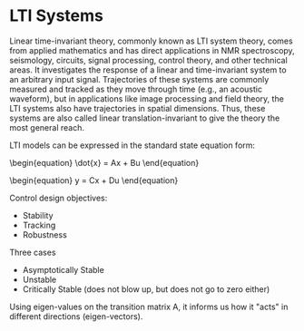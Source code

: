 # LTI Systems

Linear time-invariant theory, commonly known as LTI system theory, comes from
applied mathematics and has direct applications in NMR spectroscopy,
seismology, circuits, signal processing, control theory, and other technical
areas. It investigates the response of a linear and time-invariant system to an
arbitrary input signal. Trajectories of these systems are commonly measured and
tracked as they move through time (e.g., an acoustic waveform), but in
applications like image processing and field theory, the LTI systems also have
trajectories in spatial dimensions. Thus, these systems are also called linear
translation-invariant to give the theory the most general reach.

LTI models can be expressed in the standard state equation form:

\begin{equation}
    \dot{x} = Ax + Bu
\end{equation}

\begin{equation}
    y = Cx + Du
\end{equation}


Control design objectives:
- Stability
- Tracking
- Robustness


Three cases
- Asymptotically Stable
- Unstable
- Critically Stable (does not blow up, but does not go to zero either)

Using eigen-values on the transition matrix A, it informs us how it "acts" in
different directions (eigen-vectors).

